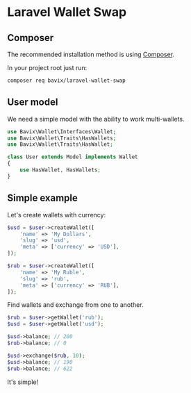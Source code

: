 # Laravel Wallet Swap

## Composer

The recommended installation method is using [Composer](https://getcomposer.org/).

In your project root just run:

```bash
composer req bavix/laravel-wallet-swap
```

## User model
We need a simple model with the ability to work multi-wallets.

```php
use Bavix\Wallet\Interfaces\Wallet;
use Bavix\Wallet\Traits\HasWallets;
use Bavix\Wallet\Traits\HasWallet;

class User extends Model implements Wallet
{
    use HasWallet, HasWallets;
}
```

## Simple example
Let's create wallets with currency:
```php
$usd = $user->createWallet([
    'name' => 'My Dollars',
    'slug' => 'usd',
    'meta' => ['currency' => 'USD'],
]);

$rub = $user->createWallet([
    'name' => 'My Ruble',
    'slug' => 'rub',
    'meta' => ['currency' => 'RUB'],
]);
```

Find wallets and exchange from one to another.

```php
$rub = $user->getWallet('rub');
$usd = $user->getWallet('usd');

$usd->balance; // 200
$rub->balance; // 0

$usd->exchange($rub, 10);
$usd->balance; // 190
$rub->balance; // 622
```

It's simple!
